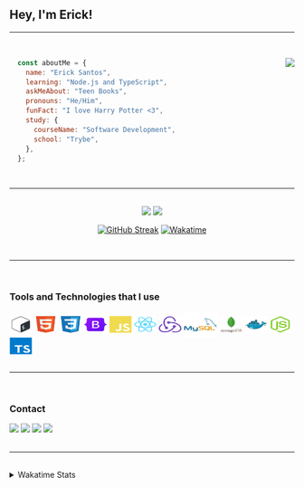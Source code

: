 ## Hey, I'm Erick!

---
</br>
<div align="center">
  <img height="200px" align="right" style="margin-left:30px;" src="https://media.tumblr.com/tumblr_m4vjobYRbG1qj3ir1.gif" />
  <div align="left" style="display: inline_block" markdown="1">
    
```js
  const aboutMe = {
    name: "Erick Santos",
    learning: "Node.js and TypeScript",
    askMeAbout: "Teen Books",
    pronouns: "He/Him",
    funFact: "I love Harry Potter <3",
    study: {
      courseName: "Software Development",
      school: "Trybe",
    },
  };
```
    
  </div>
</div>
</br>

---

</br>
<div align="center">
  <img height="180em" src="https://github-readme-stats.vercel.app/api?username=erick-ol&show_icons=true&theme=dracula&include_all_commits=true&count_private=true&icon_color=2FC18C&title_color=2FC18C&bg_color=1A1D21"/>
  <img height="180em" src="https://github-readme-stats.vercel.app/api/top-langs/?username=erick-ol&layout=compact&langs_count=7&theme=dracula&title_color=2FC18C&bg_color=1A1D21"/>
      
  [![GitHub Streak](https://github-readme-streak-stats.herokuapp.com/?user=erick-ol&theme=dark&fire=2FC18C&ring=2FC18C&background=1A1D21&currStreakLabel=2FC18C)](https://git.io/streak-stats)
  [![Wakatime](https://github-readme-stats.vercel.app/api/wakatime?username=erick_ol&layout=compact&theme=dracula&title_color=2FC18C&bg_color=1A1D21)](https://wakatime.com/@erick_ol)
      
</div>
</br>

---

</br>

### Tools and Technologies that I use

<div>
  <img align="center" alt="bash" height="30" width="40" src="https://raw.githubusercontent.com/devicons/devicon/master/icons/bash/bash-original.svg">
  <img align="center" alt="HTML" height="30" width="40" src="https://raw.githubusercontent.com/devicons/devicon/master/icons/html5/html5-original.svg">
  <img align="center" alt="CSS" height="30" width="40" src="https://raw.githubusercontent.com/devicons/devicon/master/icons/css3/css3-original.svg">
  <img align="center" alt="bootstrap" height="30" width="40" src="https://raw.githubusercontent.com/devicons/devicon/master/icons/bootstrap/bootstrap-original.svg">
  <img align="center" alt="Js" height="30" width="40" src="https://raw.githubusercontent.com/devicons/devicon/master/icons/javascript/javascript-plain.svg">
  <img align="center" alt="React" height="30" width="40" src="https://raw.githubusercontent.com/devicons/devicon/master/icons/react/react-original.svg">
  <img align="center" alt="redux" height="30" width="40" src="https://raw.githubusercontent.com/devicons/devicon/master/icons/redux/redux-original.svg">
  <img align="center" alt="mysql" height="45" width="60" src="https://raw.githubusercontent.com/devicons/devicon/master/icons/mysql/mysql-original-wordmark.svg">
  <img align="center" alt="mongodb" height="30" width="40" src="https://raw.githubusercontent.com/devicons/devicon/master/icons/mongodb/mongodb-original-wordmark.svg">
  <img align="center" alt="Docker" height="30" width="40" src="https://raw.githubusercontent.com/devicons/devicon/master/icons/docker/docker-original.svg">
  <img align="center" alt="Node.js" height="30" width="40" src="https://raw.githubusercontent.com/devicons/devicon/master/icons/nodejs/nodejs-original.svg">
  <img align="center" alt="TypeScript.js" height="30" width="40" src="https://raw.githubusercontent.com/devicons/devicon/master/icons/typescript/typescript-original.svg">
</div>
</br>

---

</br>

### Contact

<div>
  <a href="https://www.linkedin.com/in/erickosantos/" target="_blank"><img src="https://img.shields.io/badge/-LinkedIn-%230077B5?style=for-the-badge&logo=linkedin&logoColor=white" target="_blank"></a> 
  <a href = "mailto:erickosantos.dev@gmail.com"><img src="https://img.shields.io/badge/-Gmail-%23333?style=for-the-badge&logo=gmail&logoColor=white" target="_blank"></a>
  <a href="https://instagram.com/rick.ods" target="_blank"><img src="https://img.shields.io/badge/-Instagram-%23E4405F?style=for-the-badge&logo=instagram&logoColor=white" target="_blank"></a>
 <a href="https://discord.com/users/692041528415223898" target="_blank"><img src="https://img.shields.io/badge/Discord-7289DA?style=for-the-badge&logo=discord&logoColor=white" target="_blank"></a> 
  
</div>
</br>

---

</br>

<details>
  <summary>Wakatime Stats</summary>
<br>
      
<!--START_SECTION:waka-->
![Code Time](http://img.shields.io/badge/Code%20Time-671%20hrs%2036%20mins-blue)

![Profile Views](http://img.shields.io/badge/Profile%20Views-0-blue)

**🐱 My GitHub Data** 

> 🏆 1,108 Contributions in the Year 2022
 > 
> 📦 226.0 kB Used in GitHub's Storage 
 > 
> 💼 Opted to Hire
 > 
> 📜 48 Public Repositories 
 > 
> 🔑 4 Private Repositories  
 > 
**I'm an Early 🐤** 

```text
🌞 Morning    94 commits     ██░░░░░░░░░░░░░░░░░░░░░░░   7.62% 
🌆 Daytime    687 commits    ██████████████░░░░░░░░░░░   55.72% 
🌃 Evening    443 commits    █████████░░░░░░░░░░░░░░░░   35.93% 
🌙 Night      9 commits      ░░░░░░░░░░░░░░░░░░░░░░░░░   0.73%

```
📅 **I'm Most Productive on Monday** 

```text
Monday       275 commits    █████░░░░░░░░░░░░░░░░░░░░   22.3% 
Tuesday      240 commits    ████░░░░░░░░░░░░░░░░░░░░░   19.46% 
Wednesday    239 commits    ████░░░░░░░░░░░░░░░░░░░░░   19.38% 
Thursday     176 commits    ███░░░░░░░░░░░░░░░░░░░░░░   14.27% 
Friday       141 commits    ██░░░░░░░░░░░░░░░░░░░░░░░   11.44% 
Saturday     78 commits     █░░░░░░░░░░░░░░░░░░░░░░░░   6.33% 
Sunday       84 commits     █░░░░░░░░░░░░░░░░░░░░░░░░   6.81%

```


📊 **This Week I Spent My Time On** 

```text
⌚︎ Time Zone: America/Sao_Paulo

💬 Programming Languages: 
TypeScript               9 hrs 19 mins       ████████████░░░░░░░░░░░░░   47.75% 
Ruby                     5 hrs 48 mins       ███████░░░░░░░░░░░░░░░░░░   29.77% 
YAML                     2 hrs 29 mins       ███░░░░░░░░░░░░░░░░░░░░░░   12.74% 
JSON                     1 hr 12 mins        █░░░░░░░░░░░░░░░░░░░░░░░░   6.17% 
Bash                     40 mins             ░░░░░░░░░░░░░░░░░░░░░░░░░   3.47%

🔥 Editors: 
VS Code                  19 hrs 31 mins      █████████████████████████   100.0%

🐱‍💻 Projects: 
yuri                     9 hrs 27 mins       ████████████░░░░░░░░░░░░░   48.48% 
yuri-extension           6 hrs 29 mins       ████████░░░░░░░░░░░░░░░░░   33.22% 
yuri-cliente             3 hrs 34 mins       ████░░░░░░░░░░░░░░░░░░░░░   18.29%

💻 Operating System: 
WSL                      19 hrs 31 mins      █████████████████████████   100.0%

```

**I Mostly Code in JavaScript** 

```text
JavaScript               33 repos            ███████████████░░░░░░░░░░   63.46% 
TypeScript               5 repos             ██░░░░░░░░░░░░░░░░░░░░░░░   9.62% 
PHP                      4 repos             ██░░░░░░░░░░░░░░░░░░░░░░░   7.69% 
CSS                      3 repos             █░░░░░░░░░░░░░░░░░░░░░░░░   5.77% 
HTML                     3 repos             █░░░░░░░░░░░░░░░░░░░░░░░░   5.77%

```


**Timeline**

![Chart not found](https://raw.githubusercontent.com/erick-ol/erick-ol/main/charts/bar_graph.png) 


 Last Updated on 28/09/2022 19:01:11 UTC
<!--END_SECTION:waka--> 
</details>
